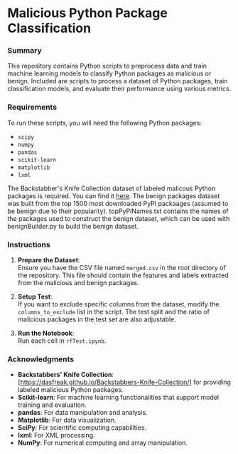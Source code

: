 # Malicious Python Package Classification

### Summary

This repository contains Python scripts to preprocess data and train machine learning models to classify Python packages as malicious or benign. Included are scripts to process a dataset of Python packages, train classification models, and evaluate their performance using various metrics.

### Requirements

To run these scripts, you will need the following Python packages:

- `scipy`
- `numpy`
- `pandas`
- `scikit-learn`
- `matplotlib`
- `lxml`

The Backstabber's Knife Collection dataset of labeled malicous Python packages is required. You can find it [here](https://dasfreak.github.io/Backstabbers-Knife-Collection/).
The benign packages dataset was built from the top 1500 most downloaded PyPI packaages (assumed to be benign due to their popularity). topPyPINames.txt contains the names of the packages used to construct the benign dataset, which can be used with benignBuilder.py to build the benign dataset.


### Instructions

1. **Prepare the Dataset**:  
   Ensure you have the CSV file named `merged.csv` in the root directory of the repository. This file should contain the features and labels extracted from the malicious and benign packages.

2. **Setup Test**:  
   If you want to exclude specific columns from the dataset, modify the `columns_to_exclude` list in the script. The test split and the ratio of malicious packages in the test set are also adjustable.

3. **Run the Notebook**:  
   Run each cell in `rfTest.ipynb`.

### Acknowledgments

- **Backstabbers' Knife Collection**: [https://dasfreak.github.io/Backstabbers-Knife-Collection/] for providing labeled malicious Python packages.
- **Scikit-learn**: For machine learning functionalities that support model training and evaluation.
- **pandas**: For data manipulation and analysis.
- **Matplotlib**: For data visualization.
- **SciPy**: For scientific computing capabilities.
- **lxml**: For XML processing.
- **NumPy**: For numerical computing and array manipulation.